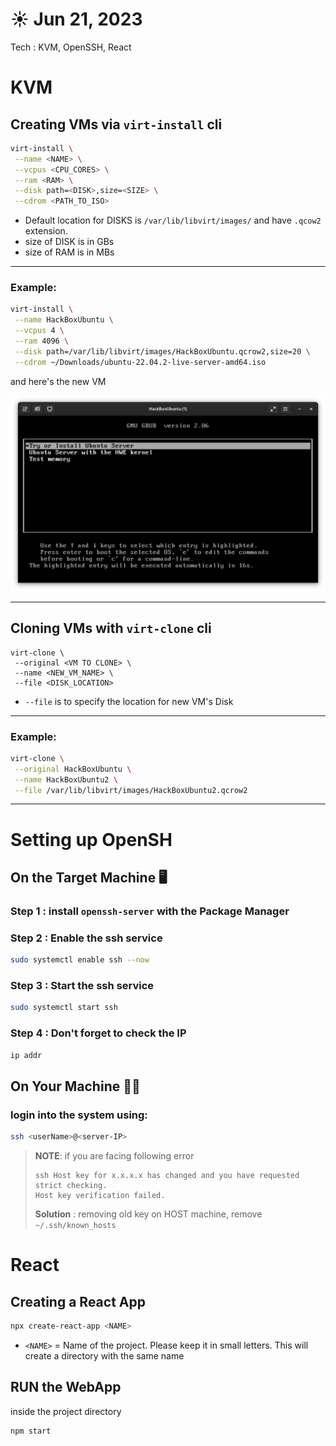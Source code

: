 # ☀️ Jun 21, 2023
Tech : KVM, OpenSSH, React

# KVM

## Creating VMs via `virt-install` cli

``` bash
virt-install \
 --name <NAME> \
 --vcpus <CPU_CORES> \
 --ram <RAM> \
 --disk path=<DISK>,size=<SIZE> \
 --cdrom <PATH_TO_ISO>
```

- Default location for DISKS is `/var/lib/libvirt/images/` and have `.qcow2` extension.
- size of DISK is in GBs
- size of RAM is in MBs

<hr>

### Example:
``` bash
virt-install \
 --name HackBoxUbuntu \
 --vcpus 4 \
 --ram 4096 \
 --disk path=/var/lib/libvirt/images/HackBoxUbuntu.qcrow2,size=20 \
 --cdrom ~/Downloads/ubuntu-22.04.2-live-server-amd64.iso
```

and here's the new VM

![](newVM.png)

<hr>

## Cloning VMs with `virt-clone` cli

```
virt-clone \
 --original <VM TO CLONE> \
 --name <NEW_VM_NAME> \
 --file <DISK_LOCATION>
```

- `--file` is to specify the location for new VM's Disk

<hr>

### Example:
``` bash
virt-clone \
 --original HackBoxUbuntu \
 --name HackBoxUbuntu2 \
 --file /var/lib/libvirt/images/HackBoxUbuntu2.qcrow2
```

<hr>

# Setting up OpenSH

## On the Target Machine 🖥️

### Step 1 : install `openssh-server` with the Package Manager


### Step 2 : Enable the ssh service 

``` bash
sudo systemctl enable ssh --now
```

### Step 3 : Start the ssh service 

``` bash
sudo systemctl start ssh
```

### Step 4 : Don't forget to check the IP 

``` bash
ip addr
```
## On Your Machine 👨‍💻

### login into the system using:

``` bash
ssh <userName>@<server-IP>
```

> **NOTE**: if you are facing following error
> ```
> ssh Host key for x.x.x.x has changed and you have requested strict checking.
> Host key verification failed.
> ```
> **Solution** : removing old key on HOST machine, remove `~/.ssh/known_hosts`

# React

## Creating a React App

``` Bash
npx create-react-app <NAME>
```

- `<NAME>` = Name of the project. Please keep it in small letters. This will create a directory with the same name

## RUN the WebApp

inside the project directory

``` Bash
npm start
```